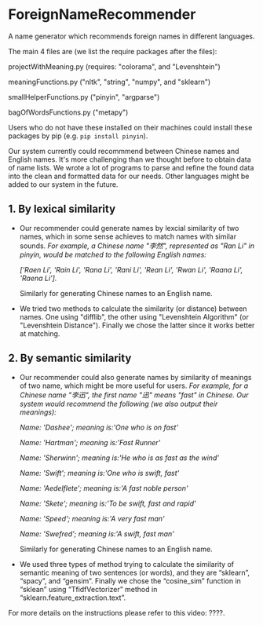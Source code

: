 # ForeignNameRecommender
A name generator which recommends foreign names in different languages.

The main 4 files are (we list the require packages after the files): 
  
  projectWithMeaning.py (requires: "colorama", and "Levenshtein")
  
  meaningFunctions.py ("nltk", "string", "numpy", and "sklearn")
  
  smallHelperFunctions.py ("pinyin", "argparse")
  
  bagOfWordsFunctions.py ("metapy")
  
  Users who do not have these installed on their machines could install these packages by pip (e.g. `pip install pinyin`).
  
  Our system currently could recommmend between Chinese names and English names. It's more challenging than we thought before to obtain data of name lists. We wrote a lot of programs to parse and refine the found data into the clean and formatted data for our needs. Other languages might be added to our system in the future.
  
 ## 1. By lexical similarity

  - Our recommender could generate names by lexcial similarity of two names, which in some sense achieves to match names with similar sounds. _For example, a Chinese name "李然", represented as "Ran Li" in pinyin, would be matched to the following English names:_
  
     _['Raen Li', 'Rain Li', 'Rana Li', 'Rani Li', 'Rean Li', 'Rwan Li', 'Raana Li', 'Raena Li']._ 
  
    Similarly for generating Chinese names to an English name.
  
  - We tried two methods to calculate the similarity (or distance) between names. One using "difflib", the other using "Levenshtein Algorithm" (or "Levenshtein Distance"). Finally we chose the latter since it works better at matching.
  
  ## 2. By semantic similarity
  - Our recommender could also generate names by similarity of meanings of two name, which might be more useful for users. _For example, for a Chinese name "李迅", the first name "迅" means "fast" in Chinese. Our system would recommend the following (we also output their meanings):_
  
    _Name: 'Dashee'; meaning is:'One who is on fast'_
    
    _Name: 'Hartman'; meaning is:'Fast Runner'_
    
    _Name: 'Sherwinn'; meaning is:'He who is as fast as the wind'_
    
    _Name: 'Swift'; meaning is:'One who is swift, fast'_
    
    _Name: 'Aedelflete'; meaning is:'A fast noble person'_
    
    _Name: 'Skete'; meaning is:'To be swift, fast and rapid'_
    
    _Name: 'Speed'; meaning is:'A very fast man'_
    
    _Name: 'Swefred'; meaning is:'A swift, fast man'_
   
     Similarly for generating Chinese names to an English name.
   
   - We used three types of method trying to calculate the similarity of semantic meaning of two sentences (or words), and they are “sklearn”, “spacy”, and “gensim”. Finally we chose the “cosine_sim” function in “sklean” using “TfidfVectorizer” method in “sklearn.feature_extraction.text”. 
  
  For more details on the instructions please refer to this video: ????.
